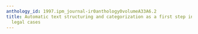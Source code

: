 ```yaml
---
anthology_id: 1997.ipm_journal-ir0anthology0volumeA33A6.2
title: Automatic text structuring and categorization as a first step in summarizing
  legal cases
---
```

